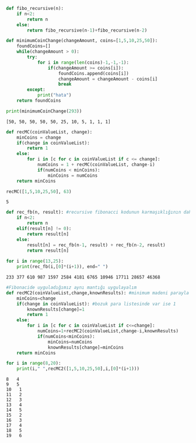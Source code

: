 

```python
def fibo_recursive(n):
    if n<2:
        return n
    else:
        return fibo_recursive(n-1)+fibo_recursive(n-2)
```


```python
def minimumCoinChange(changeAmount, coins=[1,5,10,25,50]):
    foundCoins=[]
    while(changeAmount > 0):
        try:
            for i in range(len(coins)-1,-1,-1):
                if(changeAmount >= coins[i]):
                    foundCoins.append(coins[i])
                    changeAmount = changeAmount - coins[i]
                    break
        except:
            print("hata")
    return foundCoins

print(minimumCoinChange(293))
```

    [50, 50, 50, 50, 50, 25, 10, 5, 1, 1, 1]
    


```python
def recMC(coinValueList, change):
    minCoins = change
    if(change in coinValueList):
        return 1
    else:
        for i in [c for c in coinValueList if c <= change]:
            numCoins = 1 + recMC(coinValueList, change-i)
            if(numCoins < minCoins):
                minCoins = numCoins
    return minCoins

recMC([1,5,10,25,50], 63)
```




    5




```python
def rec_fb(n, result): #recursive fibonacci kodunun karmaşıklığının daha sade hali
    if n<2:
        return n
    elif(result[n] != 0):
        return result[n]
    else:
        result[n] = rec_fb(n-1, result) + rec_fb(n-2, result)
        return result[n]
    
for i in range(13,25):
    print(rec_fb(i,[0]*(i+1)), end=" ")
```

    233 377 610 987 1597 2584 4181 6765 10946 17711 28657 46368 


```python
#Fibonacide uyguladığımız aynı mantığı uygulayalım
def recMC2(coinValueList,change,knownResults): #minimum madeni parayla para üstü çevirme kodunun recursive hali
    minCoins=change
    if(change in coinValueList): #bozuk para listesinde var ise 1
        knownResults[change]=1
        return 1
    else:
        for i in [c for c in coinValueList if c<=change]:
            numCoins=1+recMC2(coinValueList,change-i,knownResults)
            if(numCoins<minCoins):
                minCoins=numCoins
                knownResults[change]=minCoins
    return minCoins

for i in range(8,20):
    print(i," ",recMC2([1,5,10,25,50],i,[0]*(i+1)))
```

    8   4
    9   5
    10   1
    11   2
    12   3
    13   4
    14   5
    15   2
    16   3
    17   4
    18   5
    19   6
    


```python

```
